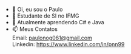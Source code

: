 - 👋 Oi, eu sou o Paulo
- 👀 Estudante de SI no IFMG
- 🌱 Atualmente aprendendo C# e Java
- 📫 Meus Contatos<br> 
      Email: paulonog061@gmail.com<br>
      Linkedin: https://www.linkedin.com/in/pnn99
<!---
pnn99/pnn99 is a ✨ special ✨ repository because its `README.md` (this file) appears on your GitHub profile.
You can click the Preview link to take a look at your changes.
--->
